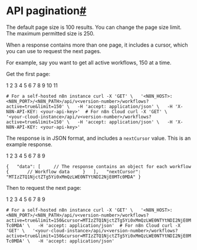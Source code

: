 [](https://github.com/n8n-io/n8n-docs/edit/main/docs/api/pagination.md "Edit this page")

# API pagination[#](#api-pagination "Permanent link")

The default page size is 100 results. You can change the page size limit. The maximum permitted size is 250.

When a response contains more than one page, it includes a cursor, which you can use to request the next pages.

For example, say you want to get all active workflows, 150 at a time.

Get the first page:

 1
 2
 3
 4
 5
 6
 7
 8
 9
10
11

`# For a self-hosted n8n instance curl -X 'GET' \   '<N8N_HOST>:<N8N_PORT>/<N8N_PATH>/api/v<version-number>/workflows?active=true&limit=150' \   -H 'accept: application/json' \   -H 'X-N8N-API-KEY: <your-api-key>'  # For n8n Cloud curl -X 'GET' \   '<your-cloud-instance>/api/v<version-number>/workflows?active=true&limit=150' \   -H 'accept: application/json' \   -H 'X-N8N-API-KEY: <your-api-key>'`

The response is in JSON format, and includes a `nextCursor` value. This is an example response.

1
2
3
4
5
6
7
8
9

`{   "data": [     // The response contains an object for each workflow     {       // Workflow data     }   ],   "nextCursor": "MTIzZTQ1NjctZTg5Yi0xMmQzLWE0NTYtNDI2NjE0MTc0MDA" }`

Then to request the next page:

1
2
3
4
5
6
7
8
9

`# For a self-hosted n8n instance curl -X 'GET' \   '<N8N_HOST>:<N8N_PORT>/<N8N_PATH>/api/v<version-number>/workflows?active=true&limit=150&cursor=MTIzZTQ1NjctZTg5Yi0xMmQzLWE0NTYtNDI2NjE0MTc0MDA' \   -H 'accept: application/json'  # For n8n Cloud curl -X 'GET' \   '<your-cloud-instance>/api/v<version-number>/workflows?active=true&limit=150&cursor=MTIzZTQ1NjctZTg5Yi0xMmQzLWE0NTYtNDI2NjE0MTc0MDA' \   -H 'accept: application/json'`